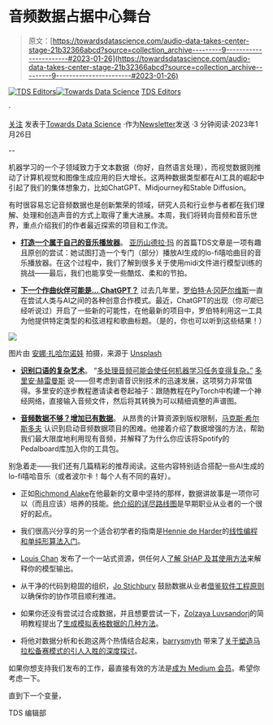 # 音频数据占据中心舞台

> 原文：[https://towardsdatascience.com/audio-data-takes-center-stage-21b32366abcd?source=collection_archive---------9-----------------------#2023-01-26](https://towardsdatascience.com/audio-data-takes-center-stage-21b32366abcd?source=collection_archive---------9-----------------------#2023-01-26)

[](https://towardsdatascience.medium.com/?source=post_page-----21b32366abcd--------------------------------)[![TDS Editors](../Images/4b2d1beaf4f6dcf024ffa6535de3b794.png)](https://towardsdatascience.medium.com/?source=post_page-----21b32366abcd--------------------------------)[](https://towardsdatascience.com/?source=post_page-----21b32366abcd--------------------------------)[![Towards Data Science](../Images/a6ff2676ffcc0c7aad8aaf1d79379785.png)](https://towardsdatascience.com/?source=post_page-----21b32366abcd--------------------------------) [TDS Editors](https://towardsdatascience.medium.com/?source=post_page-----21b32366abcd--------------------------------)

·

[关注](https://medium.com/m/signin?actionUrl=https%3A%2F%2Fmedium.com%2F_%2Fsubscribe%2Fuser%2F7e12c71dfa81&operation=register&redirect=https%3A%2F%2Ftowardsdatascience.com%2Faudio-data-takes-center-stage-21b32366abcd&user=TDS+Editors&userId=7e12c71dfa81&source=post_page-7e12c71dfa81----21b32366abcd---------------------post_header-----------) 发表于[Towards Data Science](https://towardsdatascience.com/?source=post_page-----21b32366abcd--------------------------------) ·作为[Newsletter](/newsletter?source=post_page-----21b32366abcd--------------------------------)发送 ·3 分钟阅读·2023年1月26日[](https://medium.com/m/signin?actionUrl=https%3A%2F%2Fmedium.com%2F_%2Fvote%2Ftowards-data-science%2F21b32366abcd&operation=register&redirect=https%3A%2F%2Ftowardsdatascience.com%2Faudio-data-takes-center-stage-21b32366abcd&user=TDS+Editors&userId=7e12c71dfa81&source=-----21b32366abcd---------------------clap_footer-----------)

--

[](https://medium.com/m/signin?actionUrl=https%3A%2F%2Fmedium.com%2F_%2Fbookmark%2Fp%2F21b32366abcd&operation=register&redirect=https%3A%2F%2Ftowardsdatascience.com%2Faudio-data-takes-center-stage-21b32366abcd&source=-----21b32366abcd---------------------bookmark_footer-----------)

机器学习的一个子领域致力于文本数据（你好，自然语言处理），而视觉数据则推动了计算机视觉和图像生成应用的巨大增长。这两种数据类型都在AI工具的崛起中引起了我们的集体想象力，比如ChatGPT、Midjourney和Stable Diffusion。

有时很容易忘记音频数据也是创新繁荣的领域，研究人员和行业参与者都在我们理解、处理和创造声音的方式上取得了重大进展。本周，我们将转向音频和音乐世界，重点介绍我们的作者最近探索的项目和工作流。

+   [**打造一个属于自己的音乐播放器**](/how-i-built-a-lo-fi-music-web-player-with-ai-generated-tracks-36f3915e39f8)。 [亚历山德拉·玛](https://medium.com/u/effc1ebd4aac?source=post_page-----21b32366abcd--------------------------------) 的首篇TDS文章是一项有趣且原创的尝试：她试图打造一个专门（部分）播放AI生成的lo-fi嘻哈曲目的音乐播放器。在这个过程中，我们了解到很多关于使用midi文件进行模型训练的挑战——最后，我们也能享受一些酷炫、柔和的节拍。

+   [**下一个作曲伙伴可能是… ChatGPT？**](/using-chatgpt-as-a-creative-writing-partner-part-2-music-d2fd7501c268) 过去几年里，[罗伯特·A·冈萨尔维斯](https://medium.com/u/c97e6c73c13c?source=post_page-----21b32366abcd--------------------------------)一直在尝试人类与AI之间的各种创意合作模式。最近，ChatGPT的出现（你*可能*已经听说过）开启了一些新的可能性，在他最新的项目中，罗伯特利用这一工具为他提供特定类型的和弦进程和歌曲标题。（是的，你也可以听到这些结果！）

![](../Images/55e53b4ccf114402ee0aefa2e70a0fab.png)

图片由 [安娜·扎哈尔诺娃](https://unsplash.com/@annaazart?utm_source=medium&utm_medium=referral) 拍摄，来源于 [Unsplash](https://unsplash.com/?utm_source=medium&utm_medium=referral)

+   [**识别口语的复杂艺术**](/build-a-deep-neural-network-for-the-keyword-spotting-kws-task-with-nnaudio-gpu-audio-processing-95b50018aaa8)。 “[多处理音频可能会使任何机器学习任务变得复杂，”](https://medium.com/u/c3698334d99?source=post_page-----21b32366abcd--------------------------------) [多里安·赫雷曼斯](https://medium.com/u/c3698334d99?source=post_page-----21b32366abcd--------------------------------) 说——但考虑到语音识别技术的迅速发展，这项努力非常值得。多里安的逐步教程邀请读者卷起袖子：跟随教程在PyTorch中构建一个神经网络，直接输入音频文件，然后将其转换为可以精细调整的声谱图。

+   [**音频数据不够？增加已有数据**](/natural-audio-data-augmentation-using-spotifys-pedalboard-212ea59d39ce)。 从昂贵的计算资源到版权限制，[马克斯·希尔斯多夫](https://medium.com/u/d0c085a74ae8?source=post_page-----21b32366abcd--------------------------------) 认识到启动音频数据项目的困难。他接着介绍了数据增强的方法，帮助我们最大限度地利用现有音频，并解释了为什么你应该将Spotify的Pedalboard库加入你的工具包。

别急着走——我们还有几篇精彩的推荐阅读。这些内容特别适合搭配一些AI生成的lo-fi嘻哈音乐（或者波尔卡！每个人有不同的喜好）。

+   正如[Richmond Alake](https://medium.com/u/88797ba3f2f6?source=post_page-----21b32366abcd--------------------------------)在他最新的文章中坚持的那样，数据讲故事是一项你可以（而且应该）培养的技能。[他介绍的详尽路线图](/data-storytelling-101-essential-strategies-for-data-scientists-and-ai-practitioners-b6843891ec8d)是早期职业从业者的一个很好的起点。

+   我们很高兴分享的另一个适合初学者的指南是[Hennie de Harder](https://medium.com/u/fb96be98b7b9?source=post_page-----21b32366abcd--------------------------------)的[线性编程和单纯形算法入门](/a-beginners-guide-to-linear-programming-and-the-simplex-algorithm-87db017e92b4)。

+   [Louis Chan](https://medium.com/u/6d585e26760a?source=post_page-----21b32366abcd--------------------------------) 发布了一个一站式资源，供任何人[了解 SHAP 及其使用方法](/shap-explain-any-machine-learning-model-in-python-72f0bea35f7c)来解释你的模型输出。

+   从干净的代码到稳固的组织，[Jo Stichbury](https://medium.com/u/49dd0198b639?source=post_page-----21b32366abcd--------------------------------) 鼓励数据从业者[借鉴软件工程原则](/five-software-engineering-principles-for-collaborative-data-science-ab26667a311)以确保你的协作项目顺利推进。

+   如果你还没有尝试过合成数据，并且想要尝试一下，[Zolzaya Luvsandorj](https://medium.com/u/5bca2b935223?source=post_page-----21b32366abcd--------------------------------)的简明教程提出了[生成模拟表格数据的几种方法](/simple-ways-to-create-synthetic-dataset-in-python-76a8e9a2f35c)。

+   将他对数据分析和长跑这两个热情结合起来，[barrysmyth](https://medium.com/u/a995c3b2ae8?source=post_page-----21b32366abcd--------------------------------) 带来了[关于塑造马拉松备赛模式的引人入胜的深度探讨](/will-a-training-break-ruin-my-marathon-465e94cb949e)。

如果你想支持我们发布的工作，最直接有效的方法是[成为 Medium 会员](https://bit.ly/tds-membership)。希望你考虑一下。

直到下一个变量，

TDS 编辑部
